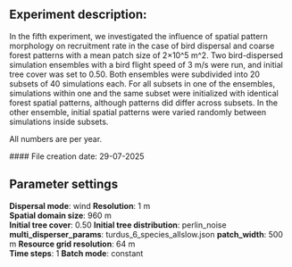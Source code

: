 ﻿## Experiment description:

In the fifth experiment, we investigated the influence of spatial pattern morphology on recruitment rate in the case of bird dispersal and coarse forest patterns with a mean patch size of 2×10^5  m^2. Two bird-dispersed simulation ensembles with a bird flight speed of 3 m/s were run, and initial tree cover was set to 0.50. Both ensembles were subdivided into 20 subsets of 40 simulations each. For all subsets in one of the ensembles, simulations within one and the same subset were initialized with identical forest spatial patterns, although patterns did differ across subsets. In the other ensemble, initial spatial patterns were varied randomly between simulations inside subsets.

All numbers are per year.



\#### File creation date: 29-07-2025



## Parameter settings

**Dispersal mode**: wind
**Resolution**: 1 m  
**Spatial domain size**: 960 m  
**Initial tree cover**: 0.50
**Initial tree distribution**:  perlin\_noise
**multi\_disperser\_params**: turdus\_6\_species\_allslow.json
**patch\_width**: 500 m
**Resource grid resolution**: 64 m  
**Time steps**: 1
**Batch mode**: constant

